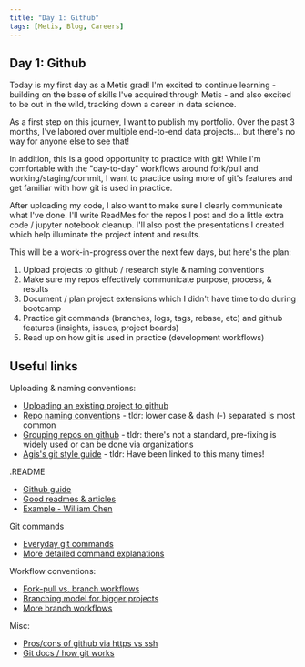 ```yaml
---
title: "Day 1: Github"
tags: [Metis, Blog, Careers]
---
```


## Day 1: Github
Today is my first day as a Metis grad! I'm excited to continue learning - building on the base of skills I've acquired through Metis - and also excited to be out in the wild, tracking down a career in data science. 

As a first step on this journey, I want to publish my portfolio. Over the past 3 months, I've labored over multiple end-to-end data projects... but there's no way for anyone else to see that! 

In addition, this is a good opportunity to practice with git! While I'm comfortable with the "day-to-day" workflows around fork/pull and working/staging/commit, I want to practice using more of git's features and get familiar with how git is used in practice. 

After uploading my code, I also want to make sure I clearly communicate what I've done. I'll write ReadMes for the repos I post and do a little extra code / jupyter notebook cleanup. I'll also post the presentations I created which help illuminate the project intent and results.

This will be a work-in-progress over the next few days, but here's the plan:
1) Upload projects to github / research style & naming conventions
2) Make sure my repos effectively communicate purpose, process, & results
3) Document / plan project extensions which I didn't have time to do during bootcamp
4) Practice git commands (branches, logs, tags, rebase, etc) and github features (insights, issues, project boards)
5) Read up on how git is used in practice (development workflows)

## Useful links
Uploading & naming conventions:
* [Uploading an existing project to github](https://help.github.com/articles/adding-an-existing-project-to-github-using-the-command-line/)
* [Repo naming conventions](https://stackoverflow.com/questions/11947587/is-there-a-naming-convention-for-git-repositories) - tldr: lower case & dash (-) separated is most common 
* [Grouping repos on github](https://stackoverflow.com/questions/20908994/grouping-repos-on-github) - tldr: there's not a standard, pre-fixing is widely used or can be done via organizations
* [Agis's git style guide](https://github.com/agis/git-style-guide) - tldr: Have been linked to this many times!

.README
* [Github guide](https://guides.github.com/features/wikis/)
* [Good readmes & articles](https://github.com/matiassingers/awesome-readme)
* [Example - William Chen](https://github.com/wzchen/stock_market_prediction/blob/master/README.md)

Git commands
* [Everyday git commands](https://git-scm.com/docs/giteveryday)
* [More detailed command explanations](https://www.atlassian.com/git/tutorials/setting-up-a-repository)

Workflow conventions:
* [Fork-pull vs. branch workflows](https://stackoverflow.com/questions/3611256/forking-vs-branching-in-github)
* [Branching model for bigger projects](http://nvie.com/posts/a-successful-git-branching-model/)
* [More branch workflows](https://www.atlassian.com/git/tutorials/comparing-workflows)

Misc:
* [Pros/cons of github via https vs ssh](https://gist.github.com/grawity/4392747)
* [Git docs / how git works](https://git-scm.com/book/en/v2/Getting-Started-Git-Basics)
